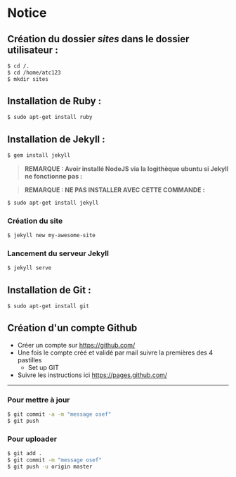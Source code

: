 # Notice

## Création du dossier ***sites*** dans le dossier utilisateur :


```sh
$ cd /.
$ cd /home/atc123
$ mkdir sites
```

## Installation de Ruby :

```sh
$ sudo apt-get install ruby
```

## Installation de Jekyll :
 
 
```sh
$ gem install jekyll
```

>**REMARQUE : Avoir installé NodeJS via la logithèque ubuntu si Jekyll ne fonctionne pas :**

>**REMARQUE : NE PAS INSTALLER AVEC CETTE COMMANDE :**
```sh
$ sudo apt-get install jekyll
```

### Création du site
```sh
$ jekyll new my-awesome-site
```

### Lancement du serveur Jekyll
```sh
$ jekyll serve
```

## Installation de Git :

```sh
$ sudo apt-get install git
```

## Création d'un compte Github
* Créer un compte sur https://github.com/
* Une fois le compte créé et validé par mail suivre la premières des 4 pastilles 
    * Set up GIT
* Suivre les instructions ici https://pages.github.com/


----------------------------------------


### Pour mettre à jour 
```sh
$ git commit -a -m "message osef"
$ git push
```
### Pour uploader
```sh
$ git add .
$ git commit -m "message osef"
$ git push -u origin master
```
